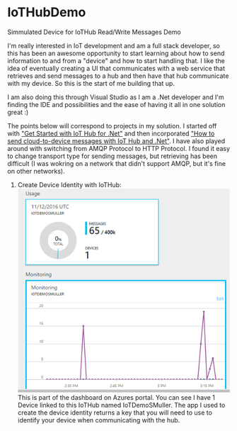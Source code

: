 # IoTHubDemo
Simmulated Device for IoTHub Read/Write Messages Demo

I'm really interested in IoT development and am a full stack developer, so this has been an awesome opportunity to start learning about how to send information to and from a "device" and how to start handling that. I like the idea of eventually creating a UI that communicates with a web service that retrieves and send messages to a hub and then have that hub communicate with my device. So this is the start of me building that up.

I am also doing this through Visual Studio as I am a .Net developer and I'm finding the IDE and possibilities and the ease of having it all in one solution great :)

The points below will correspond to projects in my solution. I started off with ["Get Started with IoT Hub for .Net"](https://azure.microsoft.com/en-us/documentation/articles/iot-hub-csharp-csharp-getstarted/) and then incorporated ["How to send cloud-to-device messages with IoT Hub and .Net"](https://azure.microsoft.com/en-us/documentation/articles/iot-hub-csharp-csharp-c2d/). I have also played around with switching from AMQP Protocol to HTTP Protocol. I found it easy to change transport type for sending messages, but retrieving has been difficult (I was wokring on a network that didn't support AMQP, but it's fine on other networks).

1. Create Device Identity with IoTHub:
![alt tag](https://github.com/SandraMuller/IoTHubDemo/blob/master/ScreenShot/IoTHubDashboard.png)
This is part of the dashboard on Azures portal. You can see I have 1 Device linked to this IoTHub named IoTDemoSMuller. The app I used to create the device identity returns a key that you will need to use to identify your device when communicating with the hub.
